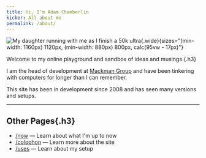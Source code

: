 ```yaml
---
title: Hi, I'm Adam Chamberlin
kicker: All about me
permalink: /about/
---
```


![My daughter running with me as I finish a 50k ultra](/images/pages/IMG_0900.jpeg){.wide}{sizes="(min-width: 1160px) 1120px, (min-width: 880px) 800px, calc(95vw - 17px)"}

Welcome to my online playground and sandbox of ideas and musings.{.h3}

I am the head of development at [Mackman Group](https://mackman.co.uk) and have been tinkering with computers for longer than I can remember.

This site has been in development since 2008 and has seen many versions and setups.

---

## Other Pages{.h3}

- [/now](/now/) — Learn about what I'm up to now
- [/colophon](/colophon/) — Learn more about the site
- [/uses](/uses/) — Learn about my setup
